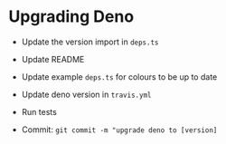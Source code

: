 # Upgrading Deno

* Update the version import in `deps.ts`

* Update README

* Update example `deps.ts` for colours to be up to date

* Update deno version in `travis.yml`

* Run tests

* Commit: `git commit -m "upgrade deno to [version]`